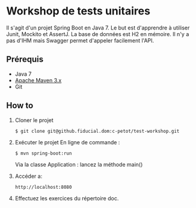 # Workshop de tests unitaires

Il s'agit d'un projet Spring Boot en Java 7.
Le but est d'apprendre à utiliser Junit, Mockito et AssertJ.
La base de données est H2 en mémoire.
Il n'y a pas d'IHM mais Swagger permet d'appeler facilement l'API.

## Prérequis

* Java 7
* [Apache Maven 3.x](http://maven.apache.org/)
* Git

## How to

1. Cloner le projet

    ```
    $ git clone git@github.fiducial.dom:c-petot/test-workshop.git
    ```

2. Exécuter le projet
    En ligne de commande :
    ```
    $ mvn spring-boot:run
    ```


    Via la classe Application : lancez la méthode main()

3. Accéder a:

    ```
    http://localhost:8080
    ```

4. Effectuez les exercices du répertoire doc.